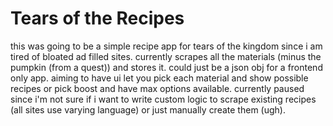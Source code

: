 # Tears of the Recipes

this was going to be a simple recipe app for tears of the kingdom since i am tired of bloated ad filled sites. currently scrapes all the materials (minus the pumpkin (from a quest)) and stores it. could just be a json obj for a frontend only app. aiming to have ui let you pick each material and show possible recipes or pick boost and have max options available. currently paused since i'm not sure if i want to write custom logic to scrape existing recipes (all sites use varying language) or just manually create them (ugh).